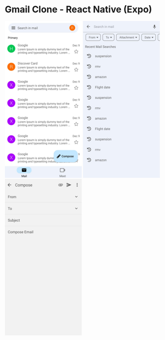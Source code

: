 # Gmail Clone - React Native (Expo)

<p>
<img src="https://github.com/fatikhan-gasimov/gmail-clone/blob/main/assets/inbox-screen.png" width="240"/>
<img src="https://github.com/fatikhan-gasimov/gmail-clone/blob/main/assets/filter-screen-2.png" width="240"/>
<img src="https://github.com/fatikhan-gasimov/gmail-clone/blob/main/assets/compose-screen.png" width="240"/>
  </p>
